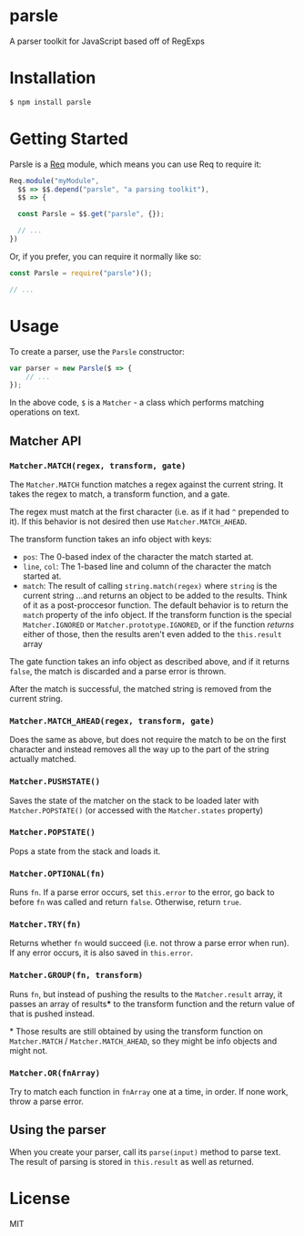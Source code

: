 # parsle
A parser toolkit for JavaScript based off of RegExps

# Installation
```sh
$ npm install parsle
```

# Getting Started

Parsle is a [Req](https://npmjs.org/package/@firecubez/req) module, which means you can use Req to require it:

```js
Req.module("myModule",
  $$ => $$.depend("parsle", "a parsing toolkit"),
  $$ => {

  const Parsle = $$.get("parsle", {});

  // ...
})
```

Or, if you prefer, you can require it normally like so:

```js
const Parsle = require("parsle")();

// ...
```
# Usage

To create a parser, use the `Parsle` constructor:

```js
var parser = new Parsle($ => {
	// ...
});
```

In the above code, `$` is a `Matcher` - a class which performs matching operations on text.

## Matcher API

### `Matcher.MATCH(regex, transform, gate)`

The `Matcher.MATCH` function matches a regex against the current string. It takes the regex to match, a transform function, and a gate.

The regex must match at the first character (i.e. as if it had `^` prepended to it). If this behavior is not desired then use `Matcher.MATCH_AHEAD`.

The transform function takes an info object with keys:
- `pos`: The 0-based index of the character the match started at.
- `line`, `col`: The 1-based line and column of the character the match started at.
- `match`: The result of calling `string.match(regex)` where `string` is the current string
...and returns an object to be added to the results. Think of it as a post-proccesor function. The default behavior is to return the `match` property of the info object. If the transform function is the special `Matcher.IGNORED` or `Matcher.prototype.IGNORED`, or if the function *returns* either of those, then the results aren't even added to the `this.result` array

The gate function takes an info object as described above, and if it returns `false`, the match is discarded and a parse error is thrown.

After the match is successful, the matched string is removed from the current string.

### `Matcher.MATCH_AHEAD(regex, transform, gate)`

Does the same as above, but does not require the match to be on the first character and instead removes all the way up to the part of the string actually matched.

### `Matcher.PUSHSTATE()`

Saves the state of the matcher on the stack to be loaded later with `Matcher.POPSTATE()` (or accessed with the `Matcher.states` property)

### `Matcher.POPSTATE()`

Pops a state from the stack and loads it.

### `Matcher.OPTIONAL(fn)`

Runs `fn`. If a parse error occurs, set `this.error` to the error, go back to before `fn` was called and return `false`. Otherwise, return `true`.

### `Matcher.TRY(fn)`

Returns whether `fn` would succeed (i.e. not throw a parse error when run). If any error occurs, it is also saved in `this.error`.

### `Matcher.GROUP(fn, transform)`

Runs `fn`, but instead of pushing the results to the `Matcher.result` array, it passes an array of results<b>\*</b> to the transform function and the return value of that is pushed instead.

\* Those results are still obtained by using the transform function on `Matcher.MATCH` / `Matcher.MATCH_AHEAD`, so they might be info objects and might not.

### `Matcher.OR(fnArray)`

Try to match each function in `fnArray` one at a time, in order. If none work, throw a parse error.

## Using the parser

When you create your parser, call its `parse(input)` method to parse text. The result of parsing is stored in `this.result` as well as returned.

# License

MIT
